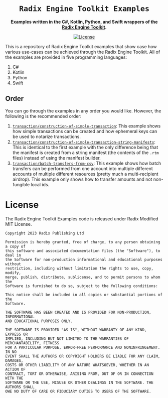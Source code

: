 <div align="center">
  <h1><code>Radix Engine Toolkit Examples</code></h1>
  <p>
    <strong>Examples written in the C#, Kotlin, Python, and Swift wrappers of the <a href="https://github.com/radixdlt/radix-engine-toolkit/">Radix Engine Toolkit</a>.</strong>
  </p>

[![License](https://img.shields.io/badge/License-Apache_2.0-blue.svg)](https://opensource.org/licenses/Apache-2.0)
</div>

This is a repository of Radix Engine Toolkit examples that show case how various use-cases can be achieved through the Radix Engine Toolkit. All of the examples are provided in five programming languages:

1. C#
2. Kotlin
3. Python
4. Swift

## Order

You can go through the examples in any order you would like. However, the following is the recommended order:

1. [`transaction/construction-of-simple-transaction`](./examples/transactions/construction-of-simple-transaction): This example shows how simple transactions can be created and how ephemeral keys can be used to notarize transactions.
1. [`transaction/construction-of-simple-transaction-string-manifests`](./examples/transactions/construction-of-simple-transaction-string-manifests/): This is identical to the first example with the only difference being that the manifest is created from a string manifest (the contents of the `.rtm` files) instead of using the manifest builder.
1. [`transaction/batch-transfers-from-csv`](./examples/transactions/batch-transfers-from-csv): This example shows how batch transfers can be performed from one account into multiple different accounts of multiple different resources (pretty much a multi-recipient airdrop). This example only shows how to transfer amounts and not non-fungible local ids.


# License

The Radix Engine Toolkit Examples code is released under Radix Modified MIT License.

    Copyright 2023 Radix Publishing Ltd

    Permission is hereby granted, free of charge, to any person obtaining a copy of
    this software and associated documentation files (the "Software"), to deal in
    the Software for non-production informational and educational purposes without
    restriction, including without limitation the rights to use, copy, modify,
    merge, publish, distribute, sublicense, and to permit persons to whom the
    Software is furnished to do so, subject to the following conditions:

    This notice shall be included in all copies or substantial portions of the
    Software.

    THE SOFTWARE HAS BEEN CREATED AND IS PROVIDED FOR NON-PRODUCTION, INFORMATIONAL
    AND EDUCATIONAL PURPOSES ONLY.

    THE SOFTWARE IS PROVIDED "AS IS", WITHOUT WARRANTY OF ANY KIND, EXPRESS OR
    IMPLIED, INCLUDING BUT NOT LIMITED TO THE WARRANTIES OF MERCHANTABILITY, FITNESS
    FOR A PARTICULAR PURPOSE, ERROR-FREE PERFORMANCE AND NONINFRINGEMENT. IN NO
    EVENT SHALL THE AUTHORS OR COPYRIGHT HOLDERS BE LIABLE FOR ANY CLAIM, DAMAGES,
    COSTS OR OTHER LIABILITY OF ANY NATURE WHATSOEVER, WHETHER IN AN ACTION OF
    CONTRACT, TORT OR OTHERWISE, ARISING FROM, OUT OF OR IN CONNECTION WITH THE
    SOFTWARE OR THE USE, MISUSE OR OTHER DEALINGS IN THE SOFTWARE. THE AUTHORS SHALL
    OWE NO DUTY OF CARE OR FIDUCIARY DUTIES TO USERS OF THE SOFTWARE.